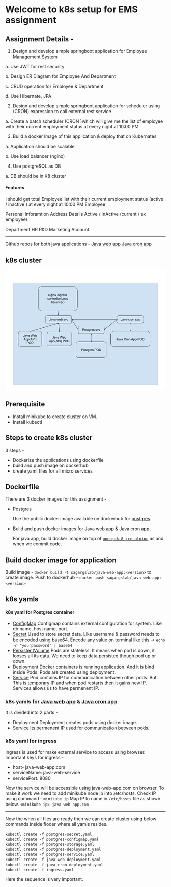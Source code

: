 
# Welcome to k8s setup for EMS assignment
## Assignment Details -
1) Design and develop simple springboot application for Employee Management System

  a. Use JWT for rest security
  
b.      Design ER Diagram for Employee And Department

c.       CRUD operation for Employee & Department

d.      Use Hibernate, JPA

2) Design and develop simple springboot application for scheduler using (CRON) expression to call external rest service         

a.       Create a batch scheduler (CRON )which will give me the list of employee with their current employment status at every night at 10:00 PM. 

3) Build a docker Image of this application & deploy that on Kubernates

a.       Application should be scalable

b.      Use load balancer (nginx)

4) Use postgreSQL as DB

a.       DB should be in K8 cluster


#### Features

I should get total Employee list with their current employment status (active / inactive ) at every night at 10:00 PM 
Employee

  Personal Inforamtion
  Address Details
Active / InActive (current / ex employee)

Department
  HR
  R&D
  Marketing
  Account


---
Github repos for both java applications -
[Java web app](https://github.com/gslab-project/java-web-app)
[Java cron app](https://github.com/gslab-project/java-cron-app)

## k8s cluster
![](k8sassignment.png)

## Prerequisite
- Install minikube to create cluster on VM.
- Install kubectl

## Steps to create k8s cluster
3 steps -
- Dockerize the applications using dockerfile
- build and push image on dockerhub
- create yaml files for all micro services

## Dockerfile

There are 3 docker images for this assignment -
- Postgres 
  
  Use the public docker image available on dockerhub for [postgres](https://hub.docker.com/_/postgres).
  
- Build and push docker images for Java web app & Java cron app.

  For java app, build docker image on top of [`openjdk:8-jre-alpine`](https://hub.docker.com/_/openjdk) as and when we commit code.

## Build docker image for application
Build image - `docker build -t sagargslab/java-web-app:<version>` to create image.
Push to dockerhub - `docker push sagargslab/java-web-app:<version>`

## k8s yamls
#### k8s yaml for Postgres container
- [ConfigMap](https://github.com/gslab-project/k8s/blob/master/postgres-configmap.yaml)
Configmap contains external configuration for system. Like db name, host name, port.
- [Secret](https://github.com/gslab-project/k8s/blob/master/postgres-secret.yaml)
Used to store secret data. Like username & password needs to be encoded using base64.
Encode any value on terminal like this -> `echo -n "yourpassword" | base64`
- [PersistentVolume](https://github.com/gslab-project/k8s/blob/master/postgres-storage.yaml)
Pods are stateless. It means when pod is down, it looses all its data. We need to keep data persisted though pod up or down.
- [Deployment](https://github.com/gslab-project/k8s/blob/master/postgres-deployment.yaml)
Docker containers is running application. And it is bind inside Pods. Pods are created using deployment.
- [Service](https://github.com/gslab-project/k8s/blob/master/postgres-service.yaml)
Pod contains IP for communication between other pods. But This is temporary IP and when pod restarts then it gains new IP.
Services allows us to have permenent IP.

### k8s yamls for [Java web app](https://github.com/gslab-project/k8s/blob/master/java-web-deployment.yaml) & [Java cron app](https://github.com/gslab-project/k8s/blob/master/java-cron-deployment.yaml)
It is divided into 2 parts -
- Deployment
Deployment creates pods using docker image.
- Service
Its permenent IP used for communication between pods.

### k8s yaml for ingress
Ingress is used for make external service to access using browser.
Important keys for ingress -
- host- java-web-app.com
- serviceName: java-web-service
- servicePort: 8080

Now the service will be accessible using java-web-app.com on browser.
To make it work we need to add minikube node ip into /etc/hosts.
Check IP using command - `minikube ip`
Map IP to name in `/etc/hosts` file as shown below.
`<minikube ip> java-web-app.com`

---
Now the when all files are ready then we can create cluster using below commands inside floder where all yamls resides.
```
kubectl create -f postgres-secret.yaml
kubectl create -f postgres-configmap.yaml
kubectl create -f postgres-storage.yaml
kubectl create -f postgres-deployment.yaml
kubectl create -f postgres-service.yaml
kubectl create -f java-web-deployment.yaml
kubectl create -f java-cron-deployment.yaml
kubectl create -f ingress.yaml
```
Here the sequence is very important.

